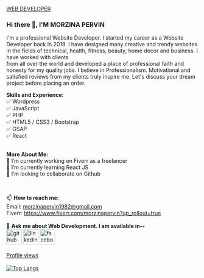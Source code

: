 

[WEB DEVELOPER](https://media-exp1.licdn.com/dms/image/D4E35AQHoTE1jsOGJ3A/profile-framedphoto-shrink_400_400/0/1637916795072?e=1638003600&v=beta&t=yrIBuhuC7exsTV7q-NH-Hq2VMf9Y8GoR6GjkNcwFKSI)

### Hi there 👋, I'M MORZINA PERVIN
I'm a professional Website Developer. I started my career as a Website Developer back in 2018. I have designed many creative and trendy websites in the fields of technical, health, fitness, beauty, home decor and business. I have worked with clients<br>from all over the world and developed a place of professional faith and honesty for my quality jobs. I believe in Professionalism. Motivational and satisfied reviews from my clients truly inspire me. Let's discuss your dream project before placing an order.

<b>Skills and Experience:</b><br>
✅ Wordpress <br>
✅ JavaScript <br>
✅ PHP <br>
✅ HTML5 / CSS3 / Bootstrap <br>
✅ GSAP <br>
✅ React 
<br>
<br>
 
<b>More About Me:</b><br>
🔭 I’m currently working on Fiverr as a freelancer <br>
🌱 I’m currently learning React JS <br>
👯 I’m looking to collaborate on Github 

<br>

📫 <b>How to reach me:</b> <br>Email: morzinapervin1982@gmail.com <br>Fiverr: https://www.fiverr.com/morzinapervin?up_rollout=true <br>
<br>
💬 <b>Ask me about Web Development. I am available in--</b><br>
[<img src='https://cdn.jsdelivr.net/npm/simple-icons@3.0.1/icons/github.svg' alt='github' height='40'>](https://github.com/morzinapervin)  [<img src='https://cdn.jsdelivr.net/npm/simple-icons@3.0.1/icons/linkedin.svg' alt='linkedin' height='40'>](https://www.linkedin.com/in/https://www.linkedin.com/in/morzina-pervin-797ba1220//)  [<img src='https://cdn.jsdelivr.net/npm/simple-icons@3.0.1/icons/facebook.svg' alt='facebook' height='40'>](https://www.facebook.com/https://www.facebook.com/champa.hossain.54/)  
<br>
[Profile views](https://gpvc.arturio.dev/morzinapervin) <br>
<br>
[![Top Langs](https://github-readme-stats.vercel.app/api/top-langs/?username=morzinapervin)](https://github.com/anuraghazra/github-readme-stats)




